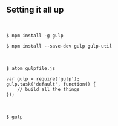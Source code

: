 ## Setting it all up

<br/>

```
$ npm install -g gulp
```
<!-- .element: class="fragment bash" -->

```
$ npm install --save-dev gulp gulp-util
```
<!-- .element: class="fragment bash" -->

<br/>

```
$ atom gulpfile.js
```
<!-- .element: class="fragment bash" -->

```
var gulp = require('gulp');
gulp.task('default', function() {
    // build all the things
});
```
<!-- .element: class="fragment javascript" -->

<br/>

```
$ gulp
```
<!-- .element: class="fragment bash" -->
